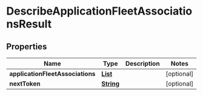 

# DescribeApplicationFleetAssociationsResult


## Properties

| Name | Type | Description | Notes |
|------------ | ------------- | ------------- | -------------|
|**applicationFleetAssociations** | [**List**](List.md) |  |  [optional] |
|**nextToken** | [**String**](String.md) |  |  [optional] |



